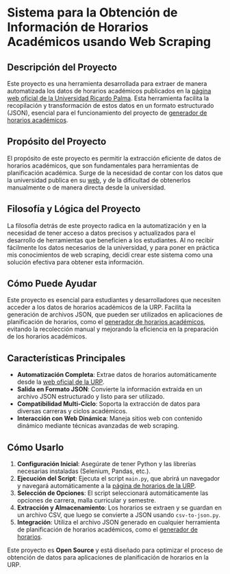 # Sistema para la Obtención de Información de Horarios Académicos usando Web Scraping

## Descripción del Proyecto
Este proyecto es una herramienta desarrollada para extraer de manera automatizada los datos de horarios académicos publicados en la [página web oficial de la Universidad Ricardo Palma](https://webapp.urp.edu.pe/guia-matricula/horario). Esta herramienta facilita la recopilación y transformación de estos datos en un formato estructurado (JSON), esencial para el funcionamiento del proyecto de [generador de horarios académicos](https://github.com/raulsammer/Generador-de-Horarios).

## Propósito del Proyecto
El propósito de este proyecto es permitir la extracción eficiente de datos de horarios académicos, que son fundamentales para herramientas de planificación académica. Surge de la necesidad de contar con los datos que la universidad publica en su [web](https://webapp.urp.edu.pe/guia-matricula/horario), y de la dificultad de obtenerlos manualmente o de manera directa desde la universidad.

## Filosofía y Lógica del Proyecto
La filosofía detrás de este proyecto radica en la automatización y en la necesidad de tener acceso a datos precisos y actualizados para el desarrollo de herramientas que beneficien a los estudiantes. Al no recibir fácilmente los datos necesarios de la universidad, y para poner en práctica mis conocimientos de web scraping, decidí crear este sistema como una solución efectiva para obtener esta información.

## Cómo Puede Ayudar
Este proyecto es esencial para estudiantes y desarrolladores que necesiten acceder a los datos de horarios académicos de la URP. Facilita la generación de archivos JSON, que pueden ser utilizados en aplicaciones de planificación de horarios, como el [generador de horarios académicos](https://github.com/raulsammer/Generador-de-Horarios), evitando la recolección manual y mejorando la eficiencia en la preparación de los horarios académicos.

## Características Principales
- **Automatización Completa**: Extrae datos de horarios automáticamente desde la [web oficial de la URP](https://webapp.urp.edu.pe/guia-matricula/horario).
- **Salida en Formato JSON**: Convierte la información extraída en un archivo JSON estructurado y listo para ser utilizado.
- **Compatibilidad Multi-Ciclo**: Soporta la extracción de datos para diversas carreras y ciclos académicos.
- **Interacción con Web Dinámica**: Maneja sitios web con contenido dinámico mediante técnicas avanzadas de web scraping.

## Cómo Usarlo
1. **Configuración Inicial**: Asegúrate de tener Python y las librerías necesarias instaladas (Selenium, Pandas, etc.).
2. **Ejecución del Script**: Ejecuta el script `main.py`, que abrirá un navegador y navegará automáticamente a la [página de horarios de la URP](https://webapp.urp.edu.pe/guia-matricula/horario).
3. **Selección de Opciones**: El script seleccionará automáticamente las opciones de carrera, malla curricular y semestre.
4. **Extracción y Almacenamiento**: Los horarios se extraen y se guardan en un archivo CSV, que luego se convierte a JSON usando `csv-to-json.py`.
5. **Integración**: Utiliza el archivo JSON generado en cualquier herramienta de planificación de horarios académicos, como el [generador de horarios](https://github.com/raulsammer/Generador-de-Horarios).

Este proyecto es **Open Source** y está diseñado para optimizar el proceso de obtención de datos para aplicaciones de planificación de horarios en la URP. 
